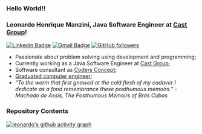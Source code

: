 ### Hello World!!
### Leonardo Henrique Manzini, Java Software Engineer at <a href="https://castgroup.com.br">Cast Group</a>!

[![Linkedin Badge](https://img.shields.io/badge/-LinkedIn-blue?style=flat-square&logo=Linkedin&logoColor=white&link=https://www.linkedin.com/in/leonardo-manzini/)](https://www.linkedin.com/in/leonardo-manzini/)
[![Gmail Badge](https://img.shields.io/badge/-Gmail-c14438?style=flat-square&logo=Gmail&logoColor=white&link=mailto:leoh.manzini@gmail.com)](mailto:leoh.manzini@gmail.com/)
[![GitHub followers](https://img.shields.io/github/followers/LeoManzini.svg?style=social&label=Follow&maxAge=2592000)](https://github.com/LeoManzini?tab=followers)

- Passionate about problem solving using development and programming;
- Currently working as a Java Software Engineer at <a href="https://castgroup.com.br">Cast Group</a>;
- Software consultant as <a href="https://github.com/CodersConcept">Coders Concept<a/>;
- <a href="https://www.uniara.com.br/cursos/presencial/graduacao/engenharia-de-computacao/">Graduated computer engineer<a/>;
- _“To the worm that first gnawed at the cold flesh of my cadaver I dedicate as a fond remembrance these posthumous memoirs.” - Machado de Assis, The Posthumous Memoirs of Brás Cubas_

### Repository Contents

[comment]: <div align="center">
[comment]:  <a href="https://github.com/LeoManzini">
[comment]:    <img height="180em" src="https://github-readme-stats.vercel.app/api/top-langs/?username=LeoManzini&layout=compact&theme=radical" />
[comment]:    <img height="180em" src="https://github-readme-stats.vercel.app/api?username=LeoManzini&show_icons=true&theme=radical" />
[comment]:  </a>
[comment]: </div>

[![leonardo's github activity graph](https://github-readme-activity-graph.vercel.app/graph?username=LeoManzini&bg_color=0d1117&color=708090&line=139ae1&point=ffffff&area=true&hide_border=true)](https://github.com/LeoManzini/)
